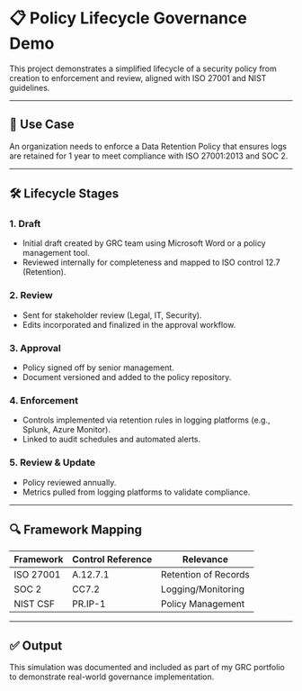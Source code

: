 # 📋 Policy Lifecycle Governance Demo

This project demonstrates a simplified lifecycle of a security policy from creation to enforcement and review, aligned with ISO 27001 and NIST guidelines.

---

## 📑 Use Case

An organization needs to enforce a Data Retention Policy that ensures logs are retained for 1 year to meet compliance with ISO 27001:2013 and SOC 2.

---

## 🛠️ Lifecycle Stages

### 1. **Draft**
- Initial draft created by GRC team using Microsoft Word or a policy management tool.
- Reviewed internally for completeness and mapped to ISO control 12.7 (Retention).

### 2. **Review**
- Sent for stakeholder review (Legal, IT, Security).
- Edits incorporated and finalized in the approval workflow.

### 3. **Approval**
- Policy signed off by senior management.
- Document versioned and added to the policy repository.

### 4. **Enforcement**
- Controls implemented via retention rules in logging platforms (e.g., Splunk, Azure Monitor).
- Linked to audit schedules and automated alerts.

### 5. **Review & Update**
- Policy reviewed annually.
- Metrics pulled from logging platforms to validate compliance.

---

## 🔍 Framework Mapping

| Framework | Control Reference | Relevance             |
|-----------|-------------------|------------------------|
| ISO 27001 | A.12.7.1          | Retention of Records   |
| SOC 2     | CC7.2             | Logging/Monitoring     |
| NIST CSF  | PR.IP-1           | Policy Management      |

---

## ✅ Output

This simulation was documented and included as part of my GRC portfolio to demonstrate real-world governance implementation.
